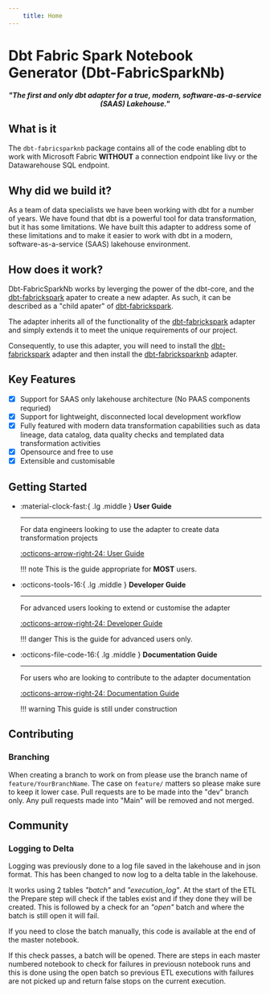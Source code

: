 ```yaml
---
    title: Home
---
```

# Dbt Fabric Spark Notebook Generator (Dbt-FabricSparkNb)

<em><p style="text-align: center;"><b>"The first and only dbt adapter for a true, modern, software-as-a-service (SAAS) Lakehouse."</b></p></em>

## What is it
The `dbt-fabricsparknb` package contains all of the code enabling dbt to work with Microsoft Fabric **WITHOUT** a connection endpoint like livy or the Datawarehouse SQL endpoint. 

## Why did we build it?
As a team of data specialists we have been working with dbt for a number of years. We have found that dbt is a powerful tool for data transformation, but it has some limitations. We have built this adapter to address some of these limitations and to make it easier to work with dbt in a modern, software-as-a-service (SAAS) lakehouse environment. 

## How does it work?
Dbt-FabricSparkNb works by leverging the power of the dbt-core, and the [dbt-fabrickspark](https://github.com/microsoft/dbt-fabricspark) apater to create a new adapter. As such, it can be described as a "child apater" of [dbt-fabrickspark](https://github.com/microsoft/dbt-fabricspark). 

The adapter inherits all of the functionality of the [dbt-fabrickspark](https://github.com/microsoft/dbt-fabricspark) adapter and simply extends it to meet the unique requirements of our project.

Consequently, to use this adapter, you will need to install the [dbt-fabrickspark](https://github.com/microsoft/dbt-fabricspark) adapter and then install the [dbt-fabricksparknb](https://github.com/Insight-Services-APAC/APAC-Capability-DAI-DbtFabricSparkNb) adapter.

## Key Features

- [x] Support for SAAS only lakehouse architecture (No PAAS components requried)
- [x] Support for lightweight, disconnected local development workflow
- [x] Fully featured with modern data transformation capabilities such as data lineage, data catalog, data quality checks and templated data transformation activities
- [x] Opensource and free to use
- [x] Extensible and customisable

## Getting Started



<div class="grid cards" markdown>

-   :material-clock-fast:{ .lg .middle } __User Guide__

    ---

    For data engineers looking to use the adapter to create data transformation projects

    [:octicons-arrow-right-24: User Guide](./user_guide/index.md)

    !!! note
        This is the guide appropriate for **MOST** users.

-   :octicons-tools-16:{ .lg .middle } __Developer Guide__

    ---

    For advanced users looking to extend or customise the adapter

    [:octicons-arrow-right-24: Developer Guide](./developer_guide/index.md)

    !!! danger
        This is the guide for advanced users only.

-   :octicons-file-code-16:{ .lg .middle } __Documentation Guide__

    ---

    For users who are looking to contribute to the adapter documentation

    [:octicons-arrow-right-24: Documentation Guide](./documentation_guide/index.md)

    !!! warning
        This guide is still under construction
    



</div>


## Contributing
### Branching
When creating a branch to work on from please use the branch name of `feature/YourBranchName`. The case on `feature/` matters so please make sure to keep it lower case. Pull requests are to be made into the "dev" branch only. Any pull requests made into "Main" will be removed and not merged.

## Community

### Logging to Delta

Logging was previously done to a log file saved in the lakehouse and in json format. This has been changed to now log to a delta table in the lakehouse.

It works using 2 tables *"batch"* and *"execution_log"*. At the start of the ETL the Prepare step will check if the tables exist and if they done they will be created. This is followed by a check for an *"open"* batch and where the batch is still open it will fail. 

If you need to close the batch manually, this code is available at the end of the master notebook. 

If this check passes, a batch will be opened. There are steps in each master numbered notebook to check for failures in previousn notebook runs and this is done using the open batch so previous ETL executions with failures are not picked up and return false stops on the current execution.

